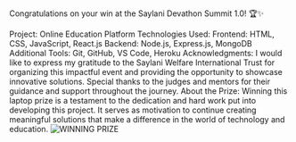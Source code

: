 Congratulations on your win at the Saylani Devathon Summit 1.0! 🏆✨

Project: Online Education Platform
Technologies Used:
Frontend: HTML, CSS, JavaScript, React.js
Backend: Node.js, Express.js, MongoDB
Additional Tools: Git, GitHub, VS Code, Heroku
Acknowledgments:
I would like to express my gratitude to the Saylani Welfare International Trust for organizing this impactful event and providing the opportunity to showcase innovative solutions. Special thanks to the judges and mentors for their guidance and support throughout the journey.
About the Prize:
Winning this laptop prize is a testament to the dedication and hard work put into developing this project. It serves as motivation to continue creating meaningful solutions that make a difference in the world of technology and education.
![WINNING PRIZE](./)
